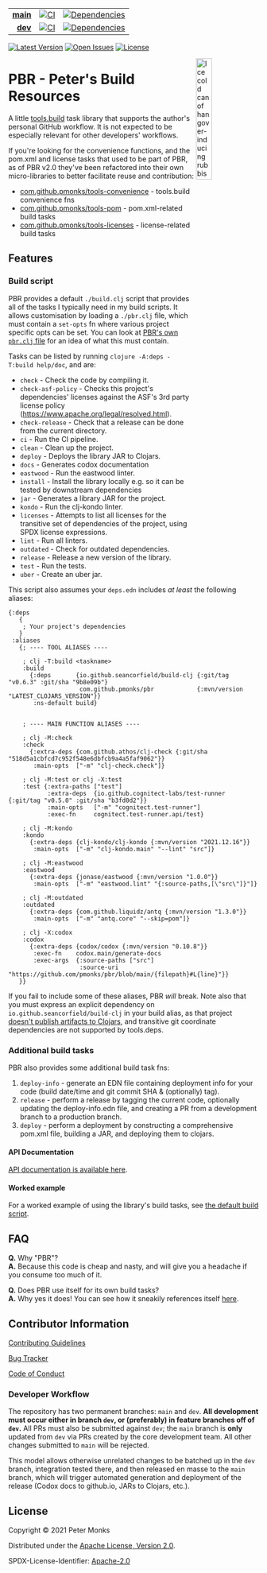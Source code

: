 | | | |
|---:|:---:|:---:|
| [**main**](https://github.com/pmonks/pbr/tree/main) | [![CI](https://github.com/pmonks/pbr/workflows/lint/badge.svg?branch=main)](https://github.com/pmonks/pbr/actions?query=workflow%3ACI+branch%3Amain) | [![Dependencies](https://github.com/pmonks/pbr/workflows/dependencies/badge.svg?branch=main)](https://github.com/pmonks/pbr/actions?query=workflow%3Adependencies+branch%3Amain) |
| [**dev**](https://github.com/pmonks/pbr/tree/dev)  | [![CI](https://github.com/pmonks/pbr/workflows/CI/badge.svg?branch=dev)](https://github.com/pmonks/pbr/actions?query=workflow%3ACI+branch%3Adev) | [![Dependencies](https://github.com/pmonks/pbr/workflows/dependencies/badge.svg?branch=dev)](https://github.com/pmonks/pbr/actions?query=workflow%3Adependencies+branch%3Adev) |

[![Latest Version](https://img.shields.io/clojars/v/com.github.pmonks/pbr)](https://clojars.org/com.github.pmonks/pbr/) [![Open Issues](https://img.shields.io/github/issues/pmonks/pbr.svg)](https://github.com/pmonks/pbr/issues) [![License](https://img.shields.io/github/license/pmonks/pbr.svg)](https://github.com/pmonks/pbr/blob/main/LICENSE)


<img alt="Ice cold can of hangover-inducing rubbish beer" align="right" width="25%" src="https://pabstblueribbon.com/wp-content/uploads/2020/10/pbr-org.png">

# PBR - Peter's Build Resources

A little [tools.build](https://github.com/clojure/tools.build) task library that supports the author's personal GitHub workflow.  It is not expected to be especially relevant for other developers' workflows.

If you're looking for the convenience functions, and the pom.xml and license tasks that used to be part of PBR, as of PBR v2.0 they've been refactored into their own micro-libraries to better facilitate reuse and contribution:

* [com.github.pmonks/tools-convenience](https://github.com/pmonks/tools-convenience/) - tools.build convenience fns
* [com.github.pmonks/tools-pom](https://github.com/pmonks/tools-pom/) - pom.xml-related build tasks
* [com.github.pmonks/tools-licenses](https://github.com/pmonks/tools-licenses/) - license-related build tasks

## Features

### Build script

PBR provides a default `./build.clj` script that provides all of the tasks I typically need in my build scripts.  It allows customisation by loading a `./pbr.clj` file, which must contain a `set-opts` fn where various project specific opts can be set.  You can look at [PBR's own `pbr.clj` file](https://github.com/pmonks/pbr/blob/main/pbr.clj) for an idea of what this must contain.

Tasks can be listed by running `clojure -A:deps -T:build help/doc`, and are:

* `check` -  Check the code by compiling it.
* `check-asf-policy` - Checks this project's dependencies' licenses against the ASF's 3rd party license policy (https://www.apache.org/legal/resolved.html).
* `check-release` - Check that a release can be done from the current directory.
* `ci` - Run the CI pipeline.
* `clean` - Clean up the project.
* `deploy` - Deploys the library JAR to Clojars.
* `docs` - Generates codox documentation
* `eastwood` - Run the eastwood linter.
* `install` - Install the library locally e.g. so it can be tested by downstream dependencies
* `jar` - Generates a library JAR for the project.
* `kondo` - Run the clj-kondo linter.
* `licenses` - Attempts to list all licenses for the transitive set of dependencies of the project, using SPDX license expressions.
* `lint` - Run all linters.
* `outdated` - Check for outdated dependencies.
* `release` - Release a new version of the library.
* `test` - Run the tests.
* `uber` - Create an uber jar.

This script also assumes your `deps.edn` includes _at least_ the following aliases:

```edn
{:deps
   {
    ; Your project's dependencies
   }
 :aliases
   {; ---- TOOL ALIASES ----

    ; clj -T:build <taskname>
    :build
      {:deps       {io.github.seancorfield/build-clj {:git/tag "v0.6.3" :git/sha "9b8e09b"}
                    com.github.pmonks/pbr            {:mvn/version "LATEST_CLOJARS_VERSION"}}
       :ns-default build}


    ; ---- MAIN FUNCTION ALIASES ----

    ; clj -M:check
    :check
      {:extra-deps {com.github.athos/clj-check {:git/sha "518d5a1cbfcd7c952f548e6dbfcb9a4a5faf9062"}}
       :main-opts  ["-m" "clj-check.check"]}

    ; clj -M:test or clj -X:test
    :test {:extra-paths ["test"]
           :extra-deps  {io.github.cognitect-labs/test-runner {:git/tag "v0.5.0" :git/sha "b3fd0d2"}}
           :main-opts   ["-m" "cognitect.test-runner"]
           :exec-fn     cognitect.test-runner.api/test}

    ; clj -M:kondo
    :kondo
      {:extra-deps {clj-kondo/clj-kondo {:mvn/version "2021.12.16"}}
       :main-opts  ["-m" "clj-kondo.main" "--lint" "src"]}

    ; clj -M:eastwood
    :eastwood
      {:extra-deps {jonase/eastwood {:mvn/version "1.0.0"}}
       :main-opts  ["-m" "eastwood.lint" "{:source-paths,[\"src\"]}"]}

    ; clj -M:outdated
    :outdated
      {:extra-deps {com.github.liquidz/antq {:mvn/version "1.3.0"}}
       :main-opts  ["-m" "antq.core" "--skip=pom"]}

    ; clj -X:codox
    :codox
      {:extra-deps {codox/codox {:mvn/version "0.10.8"}}
       :exec-fn    codox.main/generate-docs
       :exec-args  {:source-paths ["src"]
                    :source-uri   "https://github.com/pmonks/pbr/blob/main/{filepath}#L{line}"}}
   }}
```

If you fail to include some of these aliases, PBR _will_ break.  Note also that you must express an explicit dependency on `io.github.seancorfield/build-clj` in your build alias, as that project [doesn't publish artifacts to Clojars](https://github.com/seancorfield/build-clj/issues/11), and transitive git coordinate dependencies are not supported by tools.deps.

### Additional build tasks

PBR also provides some additional build task fns:

1. `deploy-info` - generate an EDN file containing deployment info for your code (build date/time and git commit SHA & (optionally) tag).
2. `release` - perform a release by tagging the current code, optionally updating the deploy-info.edn file, and creating a PR from a development branch to a production branch.
3. `deploy` - perform a deployment by constructing a comprehensive pom.xml file, building a JAR, and deploying them to clojars.

#### API Documentation

[API documentation is available here](https://pmonks.github.io/pbr/).

#### Worked example

For a worked example of using the library's build tasks, see [the default build script](https://github.com/pmonks/pbr/blob/main/src/build.clj).

## FAQ

[//]: # (Comment: Every Question in this list has two spaces at the end THAT MUST NOT BE REMOVED!!)

**Q.** Why "PBR"?  
**A.** Because this code is cheap and nasty, and will give you a headache if you consume too much of it.

**Q.** Does PBR use itself for its own build tasks?  
**A.** Why yes it does!  You can see how it sneakily references itself [here](https://github.com/pmonks/pbr/blob/main/deps.edn#L33).

## Contributor Information

[Contributing Guidelines](https://github.com/pmonks/pbr/blob/main/.github/CONTRIBUTING.md)

[Bug Tracker](https://github.com/pmonks/pbr/issues)

[Code of Conduct](https://github.com/pmonks/pbr/blob/main/.github/CODE_OF_CONDUCT.md)

### Developer Workflow

The repository has two permanent branches: `main` and `dev`.  **All development must occur either in branch `dev`, or (preferably) in feature branches off of `dev`.**  All PRs must also be submitted against `dev`; the `main` branch is **only** updated from `dev` via PRs created by the core development team.  All other changes submitted to `main` will be rejected.

This model allows otherwise unrelated changes to be batched up in the `dev` branch, integration tested there, and then released en masse to the `main` branch, which will trigger automated generation and deployment of the release (Codox docs to github.io, JARs to Clojars, etc.).

## License

Copyright © 2021 Peter Monks

Distributed under the [Apache License, Version 2.0](http://www.apache.org/licenses/LICENSE-2.0).

SPDX-License-Identifier: [Apache-2.0](https://spdx.org/licenses/Apache-2.0)
